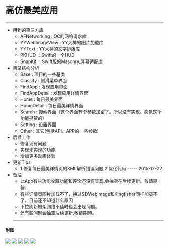 # 高仿最美应用
  ---
- 用到的第三方库
  - AFNetworking   : OC的网络请求库
  - YYWebImageView : YY大神的图片加载库
  - YYText         : YY大神的文字排版库
  - PKHUD          ：Swift的一个HUD
  - SnapKit        ：Swift版的Masonry,屏幕适配库
- 目录结构分析
  - Base           : 项目的一些基类
  - Classify       : 侧滑菜单界面
  - FindApp        : 发现应用界面
  - FindAppDetail  : 发现应用详情界面
  - Home           : 每日最美界面
  - HomeDetail     : 每日最美详情界面
  - Search         : 搜索界面（这个界面有个参数加密了。所以没有实现。感觉这个功能挺赞的）
  - Setting        : 设置界面
  - Other          : 其它(包括API，APP的一些参数)
- 后续工作
  - 修复现有问题
  - 实现未实现的功能
  - 增加更多动画体验
- 更新Tips
  - 1.修复每日最美详情页的XML解析错误问题,2.优化代码 ----- 2015-12-22
- 备注
  - 此App有些功能收藏功能和评论还没有实现,会抽空在后续更新。敬请期待。
  - 有些详情页图片加载不了，换过SDWebImage和Kingfisher同样加载不了。目前还不知道什么原因
  - 下拉刷新框架网络不佳时也会出现问题。
  - 还有些问题会抽空后续更新,敬请期待。
  ---
#### 附图
![](https://github.com/lyimin/beautifulApp/blob/master/BeautifulApp/BeautifulApp/Source/1.gif)
![](https://github.com/lyimin/beautifulApp/blob/master/BeautifulApp/BeautifulApp/Source/2.gif)
![](https://github.com/lyimin/beautifulApp/blob/master/BeautifulApp/BeautifulApp/Source/3.gif)
![](https://github.com/lyimin/beautifulApp/blob/master/BeautifulApp/BeautifulApp/Source/4.gif)
![](https://github.com/lyimin/beautifulApp/blob/master/BeautifulApp/BeautifulApp/Source/5.gif)
